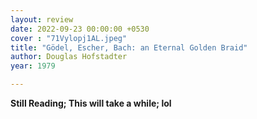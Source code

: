 ```yaml
---
layout: review
date: 2022-09-23 00:00:00 +0530
cover : "71Vylopj1AL.jpeg"
title: "Gödel, Escher, Bach: an Eternal Golden Braid"
author: Douglas Hofstadter
year: 1979

---
```


**Still Reading; This will take a while; lol**
